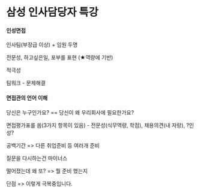 # 삼성 인사담당자 특강

#### 인성면접

인사팀(부장급 이상) + 임원 두명

전문성, 하고싶은일, 포부를 표현 (★역량에 기반)

적극성

팀워크 - 문제해결



#### 면접관의 언어 이해

당신은 누구인가요? == 당신이 왜 우리회사에 필요한가요?

면접평가표를 씀(3가지 항목이 있음) - 전문성(식무역량, 학점), 채용의견(내 자랑), ?인성?

공백기간 => 다른 취업준비 등 여러개 준비

질문을 다시하는건 마이너스

떨어졌는데 왜 또? => 뭘 준비 했는지

단점 => 이렇게 극복중입니다.

